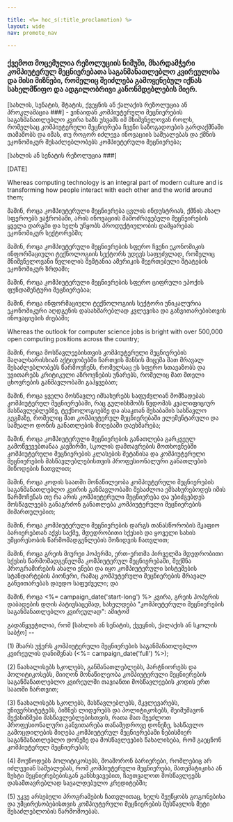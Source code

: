 ```yaml
---

title: <%= hoc_s(:title_proclamation) %>
layout: wide
nav: promote_nav

---
```


### ქვემოთ მოცემულია რეზოლუციის ნიმუში, მხარდამჭერი კომპიუტერულ მეცნიერებათა საგანმანათლებლო კვირეულისა და მისი მიზნები, რომელიც შეიძლება გამოყენებულ იქნას სახელმწიფო და ადგილობრივი კანონმდებლების მიერ.

  
[სახლის, სენატის, შტატის, ქვეყნის ან ქალაქის რეზოლუცია ან პროკლამაცია ###] - ვინაიდან კომპიუტერული მეცნიერების საგანმანათლებლო კვირა ხაზს უსვამს იმ მნიშვნელოვან როლს, რომელსაც კომპიუტერული მეცნიერება ჩვენი საზოგადოების გარდაქმნაში თამაშობს და იმას, თუ როგორ იძლევა ინოვაციის საშუალებას და ქმნის ეკონომიკურ შესაძლებლობებს კომპიუტერული მეცნიერება;

[სახლის ან სენატის რეზოლუცია ###]

[DATE]

Whereas computing technology is an integral part of modern culture and is transforming how people interact with each other and the world around them;

მაშინ, როცა კომპიუტერული მეცნიერება ცვლის ინდუსტრიას, ქმნის ახალ სფეროებს ვაჭრობაში, არის ინოვაციის მამოძრავებელი მეცნეირების ყველა დარგში და ხელს უწყობს პროდუქტიულობის დამყარებას ეკონომიკურ სექტორებში;

მაშინ, როცა კომპიუტერული მეცნიერების სფერო ჩვენი ეკონომიკის ინფორმაციული ტექნოლოგიის სექტორს უდევს საფუძვლად, რომელიც მნიშვნელოვანი წვლილის შემტანია ამერიკის შეერთებული შტატების ეკონომიკურ ზრდაში;

მაშინ, როცა კომპიუტერული მეცნიერების სფერო ციფრული ეპოქის ფუნდამენტური მეცნიერებაა;

მაშინ, როცა ინფორმაციული ტექნოლოგიის სექტორი უნიკალურია ეკონომიკური აღდგენის დასახმარებლად კვლევისა და განვითარებისთვის ინოვაციების ძიებაში;

Whereas the outlook for computer science jobs is bright with over 500,000 open computing positions across the country;

მაშინ, როცა მოსწავლეებისთვის კომპიუტერული მეცნიერების მაღალხარისხიან აქტივობებში ჩართვის შანსის მიცემა მათ მრავალ შესაძლებლობებს წარმოუჩენს, რომელსაც ეს სფერო სთავაზობს და უვითარებს კრიტიკული აზროვნების უნარებს, რომელიც მათ მთელი ცხოვრების განმავლობაში გაჰყვებათ;

მაშინ, როცა ყველა მოსწავლე იმსახურებს საფუძვლიან მომზადებას კომპიუტერულ მეცნიერებაში, რაც გულისხმობს წვდომას კვალიფიციურ მასწავლებლებზე, ტექნოლოგიებზე და ასაკთან შესაბამის სასწავლო გეგმაზე, რომელიც მათ კომპიუტერულ მეცნიერებაში ელემენტარული და საშუალო დონის განათლების მიღებაში დაეხმარება;

მაშინ, როცა კომპიუტერული მეცნიერების განათლება გარკვეულ გამოწვევებთანაა კავშირში, სკოლის დამთავრების მოთხოვნებში კომპიუტერული მეცნიერების კლასების შეტანისა და კომპიუტერული მეცნიერების მასწავლებლებისთვის პროფესიონალური განათლების მიწოდების ჩათვლით;

მაშინ, როცა კოდის საათში მონაწილეობა კომპიუტერული მეცნიერების საგანმანათლებლო კვირის განმავლობაში შესაძლოა ემსახურებოდეს იმის წარმოჩენას თუ რა არის კომპიუტერული მეცნიერება და უბიძგებდეს მოსწავლეებს განაგრძონ განათლება კომპიუტერული მეცნიერების მიმართულებით;

მაშინ, როცა კომპიუტერული მეცნიერების დარგს თანასწორობის მკაფიო ბარიერებთან აქვს საქმე, მდედრობითი სქესის და ყოველი სახის უმცირესობის წარმომადგენლების მოზიდვის ჩათვლით;

მაშინ, როცა გრეის მიურეი ჰოპერმა, ერთ-ერთმა პირველმა მდედრობითი სქესის წარმომადგენელმა კომპიუტერულ მეცნიერებაში, შექმნა პროგრამირების ახალი ენები და იყო კომპიუტერული სისტემების სტანდარტების პიონერი, რამაც კომპუტერული მეცნიერების მრავალ განვითარებას დაუდო საფუძველი; და

მაშინ, როცა <%= campaign_date('start-long') %> კვირა, გრეის ჰოპერის დაბადების დღის პატივსაცემად, სახელდება "კომპიუტერული მეცნიერების საგანმანათლებლო კვირეულად": ამიტომ

გადაწყვეტილია, რომ [სახლის ან სენატის, ქვეყნის, ქალაქის ან სკოლის საბჭო] --

(1) მხარს უჭერს კომპიუტერული მეცნიერების საგანმანათლებლო კვირეულის დანიშვნას (<%= campaign_date('full') %>);

(2) წაახალისებს სკოლებს, განმანათლებლებს, პარტნიორებს და პოლიტიკოსებს, მიიღონ მონაწილეობა კომპიუტერული მეცნიერების საგანმანათლებლო კვირეულში თავიანთი მოსწავლეების კოდის ერთ საათში ჩართვით;

(3) წაახალისებს სკოლებს, მასწავლებლებს, მკვლევარებს, უნივერსიტეტებს, ბიზნეს ლიდერებს და პოლიტიკოსებს, შეიმუშავონ მექანიზმები მასწავლებლებისთვის, რათა მათ შეეძლოთ პროფესიონალური განვითარება თანამედროვე დონეზე, სასწავლო გამოცდილების მიღება კომპიუტერულ მეცნიერებაში ნებისმიერ საგანმანათლებლო დონეზე და მოსწავლეების წახალისება, რომ გაეცნონ კომპიუტერულ მეცნიერებას;

(4) მოუწოდებს პოლიტიკოსებს, მოაშორონ ბარიერები, რომლებიც არ იძლევიან საშუალებას, რომ კომპიუტერული მეცნიერება, მათემატიკისა ან ზუსტი მეცნიერებებისგან განსხვავებით, ჩაეთვალოთ მოსწავლეებს დასამთავრებლად სავალდებულო კრედიტებში;

(5) უკვე არსებული პროგრამების ჩათვლითაც, ხელს შეუწყობს გოგონებისა და უმცირესობებისთვის კომპიუტერული მეცნიერების შესწავლის მეტი შესაძლებლობის წარმოშოებას.